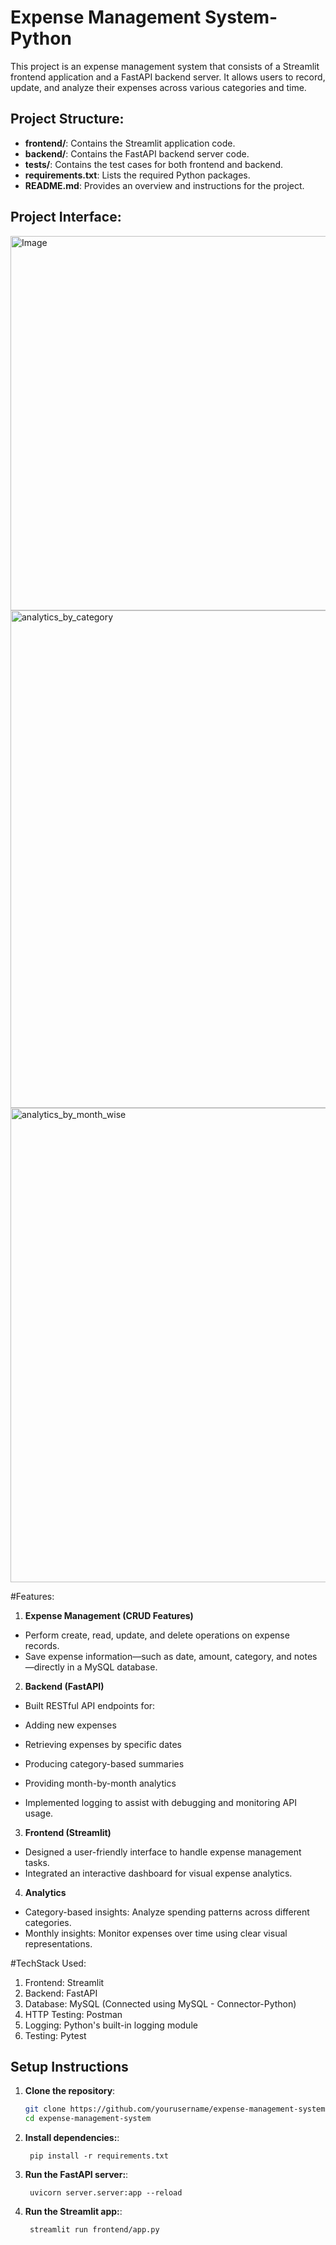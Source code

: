# Expense Management System-Python

This project is an expense management system that consists of a Streamlit frontend application and a FastAPI backend server. It allows users to record, update, and analyze their expenses across various categories and time. 


## Project Structure:

- **frontend/**: Contains the Streamlit application code.
- **backend/**: Contains the FastAPI backend server code.
- **tests/**: Contains the test cases for both frontend and backend.
- **requirements.txt**: Lists the required Python packages.
- **README.md**: Provides an overview and instructions for the project.


## Project Interface:

<img width="675" height="599" alt="Image" src="https://github.com/user-attachments/assets/4ca3a2e1-7f10-4461-860f-38789447d382" />



<img width="668" height="796" alt="analytics_by_category" src="https://github.com/user-attachments/assets/4f992f98-db01-4935-ba28-dbe1e4388743" />



<img width="849" height="759" alt="analytics_by_month_wise" src="https://github.com/user-attachments/assets/f95e3514-be0a-457d-bcee-298eeec54e7e" />

#Features:

1. **Expense Management (CRUD Features)**
- Perform create, read, update, and delete operations on expense records.
- Save expense information—such as date, amount, category, and notes—directly in a MySQL database.

2. **Backend (FastAPI)**
- Built RESTful API endpoints for:
- Adding new expenses

- Retrieving expenses by specific dates
- Producing category-based summaries
- Providing month-by-month analytics
- Implemented logging to assist with debugging and monitoring API usage.

3. **Frontend (Streamlit)**
- Designed a user-friendly interface to handle expense management tasks.
- Integrated an interactive dashboard for visual expense analytics.

4. **Analytics**
- Category-based insights: Analyze spending patterns across different categories.
- Monthly insights: Monitor expenses over time using clear visual representations.



#TechStack Used:
1. Frontend: Streamlit
2. Backend: FastAPI
3. Database: MySQL (Connected using MySQL - Connector-Python)
4. HTTP Testing: Postman
5. Logging: Python's built-in logging module
6. Testing: Pytest 


## Setup Instructions

1. **Clone the repository**:
   ```bash
   git clone https://github.com/yourusername/expense-management-system.git
   cd expense-management-system
   ```
1. **Install dependencies:**:   
   ```commandline
    pip install -r requirements.txt
   ```
1. **Run the FastAPI server:**:   
   ```commandline
    uvicorn server.server:app --reload
   ```
1. **Run the Streamlit app:**:   
   ```commandline
    streamlit run frontend/app.py
   ```
